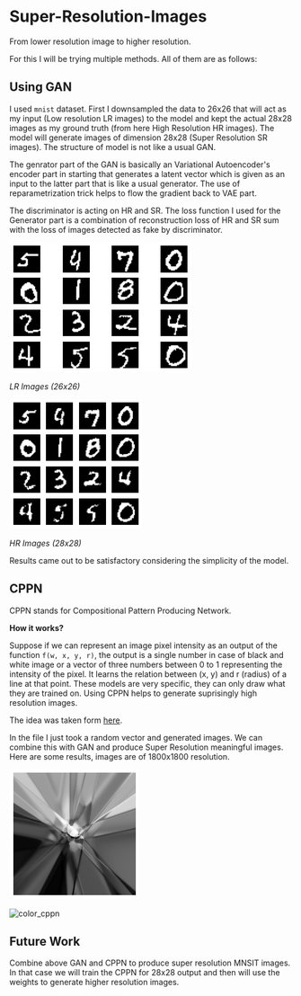 # Super-Resolution-Images

From lower resolution image to higher resolution.

For this I will be trying multiple methods. All of them are as follows:

## Using GAN

I used `mnist` dataset. First I downsampled the data to 26x26 that will act as my input (Low resolution LR images) to the model
and kept the actual 28x28 images as my ground truth (from here High Resolution HR images). The model will generate images of dimension
28x28 (Super Resolution SR images). The structure of model is not like a usual GAN.

The genrator part of the GAN is basically an Variational Autoencoder's encoder part in starting that generates a latent vector which is given as an input to the latter part that is like a usual generator. The use of reparametrization trick helps to flow the gradient back to VAE part.

The discriminator is acting on HR and SR. The loss function I used for the Generator part is a combination of reconstruction loss of HR and SR
sum with the loss of images detected as fake by discriminator.

![26](readme_assets/26.png "LR images (26x26)")

*LR Images (26x26)*

![28](readme_assets/28.png "HR images (28x28)")

*HR Images (28x28)*


Results came out to be satisfactory considering the simplicity of the model.

## CPPN

CPPN stands for Compositional Pattern Producing Network.

**How it works?**

Suppose if we can represent an image pixel intensity as an output of the function `f(w, x, y, r)`, the output is a single number in case of black and white image or a vector of three numbers between 0 to 1 representing the intensity of the pixel. It learns the relation between (x, y) and r (radius) of 
a line at that point. These models are very specific, they can only draw what they are trained on. Using CPPN helps to generate suprisingly high resolution images.

The idea was taken form [here](https://github.com/hardmaru/cppn-tensorflow).

In the file I just took a random vector and generated images. We can combine this with GAN and produce Super Resolution meaningful images. Here are some results, images are of 1800x1800 resolution.

![bw_cppn](readme_assets/bw_cppn.png "BW Image")


![color_cppn](readme_assets/colo_cppn.png "COLOR Image")

## Future Work

Combine above GAN and CPPN to produce super resolution MNSIT images. In that case we will train the CPPN for 28x28 output and then will use the weights to
generate higher resolution images.
